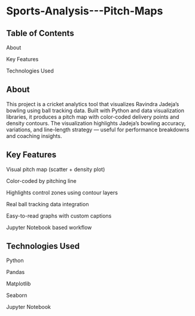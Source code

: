 # Sports-Analysis---Pitch-Maps


## Table of Contents
About

Key Features

Technologies Used



## About
This project is a cricket analytics tool that visualizes Ravindra Jadeja’s bowling using ball tracking data. Built with Python and data visualization libraries, it produces a pitch map with color-coded delivery points and density contours. The visualization highlights Jadeja’s bowling accuracy, variations, and line-length strategy — useful for performance breakdowns and coaching insights.

## Key Features
Visual pitch map (scatter + density plot)

Color-coded by pitching line

Highlights control zones using contour layers

Real ball tracking data integration

Easy-to-read graphs with custom captions

Jupyter Notebook based workflow

## Technologies Used
Python

Pandas

Matplotlib

Seaborn

Jupyter Notebook



